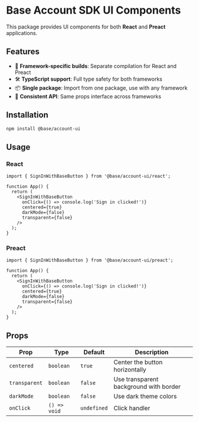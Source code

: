 # Base Account SDK UI Components

This package provides UI components for both **React** and **Preact** applications.

## Features

- 🎯 **Framework-specific builds**: Separate compilation for React and Preact
- 🛠️ **TypeScript support**: Full type safety for both frameworks
- 📦 **Single package**: Import from one package, use with any framework
- 🎨 **Consistent API**: Same props interface across frameworks

## Installation

```bash
npm install @base/account-ui
```

## Usage

### React

```tsx
import { SignInWithBaseButton } from '@base/account-ui/react';

function App() {
  return (
    <SignInWithBaseButton 
      onClick={() => console.log('Sign in clicked!')}
      centered={true}
      darkMode={false}
      transparent={false}
    />
  );
}
```

### Preact

```tsx
import { SignInWithBaseButton } from '@base/account-ui/preact';

function App() {
  return (
    <SignInWithBaseButton 
      onClick={() => console.log('Sign in clicked!')}
      centered={true}
      darkMode={false}
      transparent={false}
    />
  );
}
```


## Props

| Prop | Type | Default | Description |
|------|------|---------|-------------|
| `centered` | `boolean` | `true` | Center the button horizontally |
| `transparent` | `boolean` | `false` | Use transparent background with border |
| `darkMode` | `boolean` | `false` | Use dark theme colors |
| `onClick` | `() => void` | `undefined` | Click handler |

